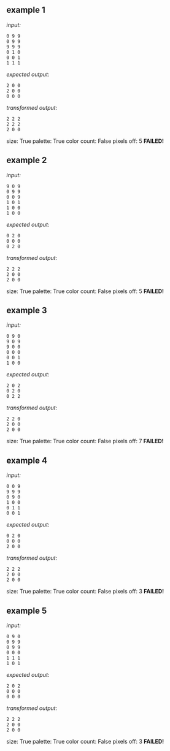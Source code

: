 
## example 1
*input:*
```
0 9 9
0 9 9
9 9 9
0 1 0
0 0 1
1 1 1
```
*expected output:*
```
2 0 0
2 0 0
0 0 0
```
*transformed output:*
```
2 2 2
2 2 2
2 0 0
```
size: True
palette: True
color count: False
pixels off: 5
**FAILED!**

## example 2
*input:*
```
9 0 9
0 9 9
0 0 9
1 0 1
1 0 0
1 0 0
```
*expected output:*
```
0 2 0
0 0 0
0 2 0
```
*transformed output:*
```
2 2 2
2 0 0
2 0 0
```
size: True
palette: True
color count: False
pixels off: 5
**FAILED!**

## example 3
*input:*
```
0 9 0
9 0 9
9 0 0
0 0 0
0 0 1
1 0 0
```
*expected output:*
```
2 0 2
0 2 0
0 2 2
```
*transformed output:*
```
2 2 0
2 0 0
2 0 0
```
size: True
palette: True
color count: False
pixels off: 7
**FAILED!**

## example 4
*input:*
```
0 0 9
9 9 9
0 9 0
1 0 0
0 1 1
0 0 1
```
*expected output:*
```
0 2 0
0 0 0
2 0 0
```
*transformed output:*
```
2 2 2
2 0 0
2 0 0
```
size: True
palette: True
color count: False
pixels off: 3
**FAILED!**

## example 5
*input:*
```
0 9 0
0 9 9
0 9 9
0 0 0
1 1 1
1 0 1
```
*expected output:*
```
2 0 2
0 0 0
0 0 0
```
*transformed output:*
```
2 2 2
2 0 0
2 0 0
```
size: True
palette: True
color count: False
pixels off: 3
**FAILED!**
